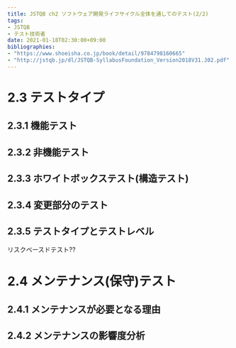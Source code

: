 ```yaml
---
title: JSTQB ch2 ソフトウェア開発ライフサイクル全体を通してのテスト(2/2)
tags:
- JSTQB
- テスト技術者
date: 2021-01-18T02:30:00+09:00
bibliographies:
- "https://www.shoeisha.co.jp/book/detail/9784798160665"
- "http://jstqb.jp/dl/JSTQB-SyllabusFoundation_Version2018V31.J02.pdf"
---
```




# 2.3 テストタイプ #

## 2.3.1 機能テスト ##

## 2.3.2 非機能テスト ##

## 2.3.3 ホワイトボックステスト(構造テスト) ##

## 2.3.4 変更部分のテスト ##

## 2.3.5 テストタイプとテストレベル ##

リスクベースドテスト??


# 2.4 メンテナンス(保守)テスト #

## 2.4.1 メンテナンスが必要となる理由 ##

## 2.4.2 メンテナンスの影響度分析 ##



